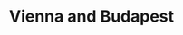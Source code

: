---
title: Vienna and Budapest
description: Trip to Vienna (Austria) and Budapest (Hungary) in April 2011.
featured: false
---